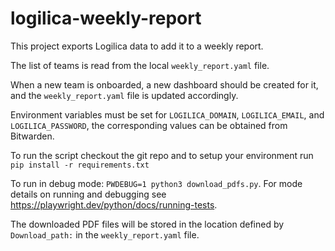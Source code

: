 # logilica-weekly-report

This project exports Logilica data to add it to a weekly report. 

The list of teams is read from the local `weekly_report.yaml` file.

When a new team is onboarded, a new dashboard should be created for it, and the 
`weekly_report.yaml` file is updated accordingly.

Environment variables must be set for `LOGILICA_DOMAIN`, `LOGILICA_EMAIL`, and
`LOGILICA_PASSWORD`, the corresponding values can be obtained from Bitwarden.

To run the script checkout the git repo and to setup your environment run 
`pip install -r requirements.txt` 

To run in debug mode:
`PWDEBUG=1 python3 download_pdfs.py`. For mode details on running and debugging 
see https://playwright.dev/python/docs/running-tests.

The downloaded PDF files will be stored in the location defined by `Download_path:` in the `weekly_report.yaml` file.

